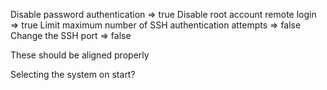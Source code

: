 Disable password authentication => true
Disable root account remote login       => true
Limit maximum number of SSH authentication attempts     => false
Change the SSH port     => false

These should be aligned properly 

Selecting the system on start?